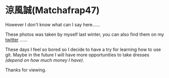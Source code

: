 # 涼風誠(Matchafrap47)

However I don't know what can I say here......

These photos was taken by myself last winter, you can also find them on my [twitter](https://twitter.com/matchafrap47) ......

These days I feel so bored so I decide to have a try for learning how to use git. Maybe in the future I will have more opportunities to take dresses *(depend on how much money I have)*.

Thanks for viewing.
